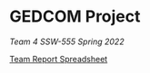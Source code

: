 # GEDCOM Project
*Team 4 SSW-555 Spring 2022*

[Team Report Spreadsheet](https://stevens0-my.sharepoint.com/:x:/r/personal/kallocco_stevens_edu/_layouts/15/Doc.aspx?sourcedoc=%7B6510FE80-066E-4A92-9515-BECB8C357401%7D&file=Team04Report.xlsx&action=default&mobileredirect=true)
